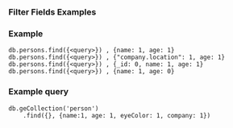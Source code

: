 ### Filter Fields Examples

### Example

```
db.persons.find({<query>}) , {name: 1, age: 1}
db.persons.find({<query>}) , {"company.location": 1, age: 1}
db.persons.find({<query>}) , {_id: 0, name: 1, age: 1}
db.persons.find({<query>}) , {name: 1, age: 0}
```

### Example query

```
db.geCollection('person')
    .find({}, {name:1, age: 1, eyeColor: 1, company: 1})
```